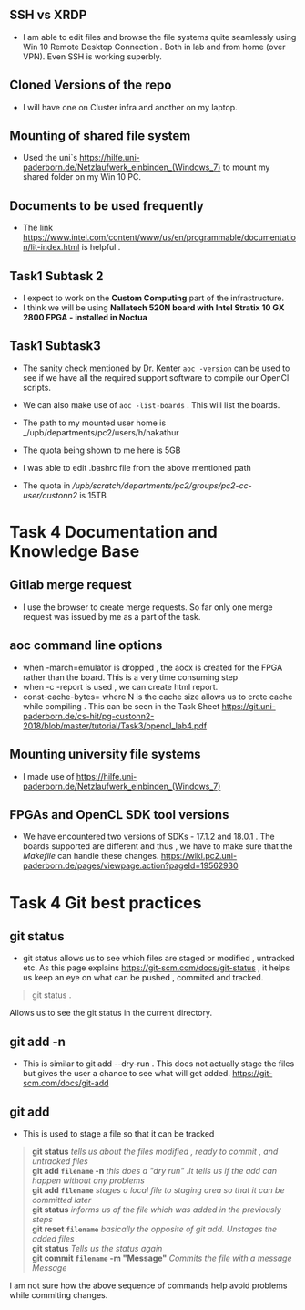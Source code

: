## SSH vs XRDP
- I am able to edit files  and browse the file systems quite seamlessly using Win 10 Remote Desktop Connection . Both in lab and from home (over VPN). Even SSH is working superbly.

## Cloned Versions of the repo
- I will have one on Cluster infra and another on my laptop.


## Mounting of shared file system 
- Used the uni`s https://hilfe.uni-paderborn.de/Netzlaufwerk_einbinden_(Windows_7) to mount my shared folder on my Win 10 PC.

## Documents to be used frequently 
- The link https://www.intel.com/content/www/us/en/programmable/documentation/lit-index.html is helpful . 


## Task1 Subtask 2
- I expect to work on the **Custom Computing** part of the infrastructure.
- I think we will be using  **Nallatech 520N board with Intel Stratix 10 GX 2800 FPGA - installed in Noctua**


## Task1 Subtask3
- The sanity check mentioned by Dr. Kenter `aoc -version` can be used to see if we have all the required support software to compile our OpenCl scripts.
- We can also make use of `aoc -list-boards` . This will list the boards.

- The path to my mounted user home is _/upb/departments/pc2/users/h/hakathur
- The quota being shown to me here is 5GB
- I was able to edit .bashrc file from the above mentioned path
- The quota in _/upb/scratch/departments/pc2/groups/pc2-cc-user/custonn2_ is 15TB
 


# Task 4 Documentation and Knowledge Base

## Gitlab merge request
- I use the browser to create merge requests. So far only one merge request was issued by me as a part of the task.
 
## aoc command line options
- when -march=emulator is dropped , the aocx is created for the FPGA rather than the board. This is a very time consuming step
- when -c -report is used , we can create html report.
- const-cache-bytes=<N> where N is the cache size allows us to crete cache while compiling . This can be seen in the Task Sheet https://git.uni-paderborn.de/cs-hit/pg-custonn2-2018/blob/master/tutorial/Task3/opencl_lab4.pdf
 
## Mounting university file systems
- I made use of  https://hilfe.uni-paderborn.de/Netzlaufwerk_einbinden_(Windows_7)

## FPGAs and OpenCL SDK tool versions
- We have encountered two versions of SDKs - 17.1.2 and 18.0.1 . The boards supported are different and thus , we have to make sure that the *Makefile* can handle these changes.
https://wiki.pc2.uni-paderborn.de/pages/viewpage.action?pageId=19562930


# Task 4 Git best practices

## git status
- git status allows us to see which files are staged or modified  , untracked etc. As this page explains https://git-scm.com/docs/git-status , it helps us keep an eye on what can be pushed , commited and tracked.

> git status . 

Allows us to see the git status in the current directory.

## git add -n
- This is similar to git add --dry-run . This does not actually stage the files but gives the user a chance to see what will get added.
https://git-scm.com/docs/git-add


## git add
- This is used to stage a file so that it can be tracked
 

>   __git status__    _tells us about the files modified , ready to commit , and untracked files_      
    __git add `filename` -n__    _this does a "dry run" .It tells us if the add can happen without any problems_        
    __git add `filename`__       _stages a local file to staging area so that it can be committed later_    
    __git status__    _informs us of the file which was added in the previously steps_   
    __git reset `filename`__     _basically the opposite of git add. Unstages the added files_      
    __git status__    _Tells us the status again_      
    __git commit `filename` -m "Message"__	 _Commits the file with a message Message_    


I am not sure how the above sequence of commands help avoid problems while commiting changes.












